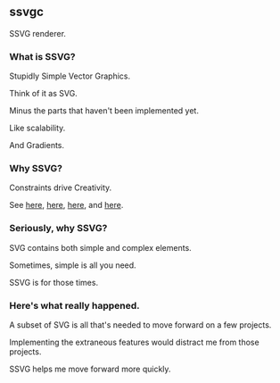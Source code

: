 ## ssvgc

SSVG renderer.


### What is SSVG?

Stupidly Simple Vector Graphics.

Think of it as SVG.

Minus the parts that haven't been implemented yet.

Like scalability.

And Gradients.


### Why SSVG?

Constraints drive Creativity.

See [here](http://www.forbes.com/sites/groupthink/2013/07/12/creativity-how-constraints-drive-genius/), [here](http://www.bloomberg.com/bw/stories/2006-02-12/creativity-loves-constraints), [here](http://www.fastcompany.com/3027379/work-smart/the-psychology-of-limitations-how-and-why-constraints-can-make-you-more-creative), and [here](https://hbr.org/2013/01/how-intelligent-constraints-dr).


### Seriously, why SSVG?

SVG contains both simple and complex elements.

Sometimes, simple is all you need.

SSVG is for those times.


### Here's what really happened.

A subset of SVG is all that's needed to move forward on a few projects.

Implementing the extraneous features would distract me from those projects.

SSVG helps me move forward more quickly.

